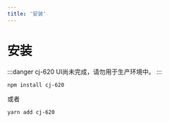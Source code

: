 ```yaml
---
title: '安装'
---
```

# 安装

:::danger
cj-620 UI尚未完成，请勿用于生产环境中。
:::

```
npm install cj-620
```
或者
```
yarn add cj-620
```

